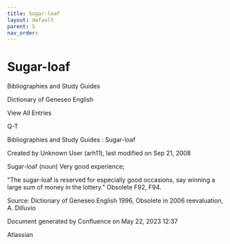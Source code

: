 ```yaml
---
title: Sugar-loaf
layout: default
parent: S
nav_order:
---
```


# Sugar-loaf

Bibliographies and Study Guides

Dictionary of Geneseo English

View All Entries

Q-T

Bibliographies and Study Guides : Sugar-loaf

Created by  Unknown User (arh11), last modified on Sep 21, 2008

Sugar-loaf (noun) Very good experience; 

&quot;The sugar-loaf is reserved for especially good occasions, say winning a large sum of money in the lottery.&quot; Obsolete F92, F94. 

Source: Dictionary of Geneseo English 1996, Obsolete in 2006 reevaluation, A. Dilluvio

Document generated by Confluence on May 22, 2023 12:37

Atlassian
